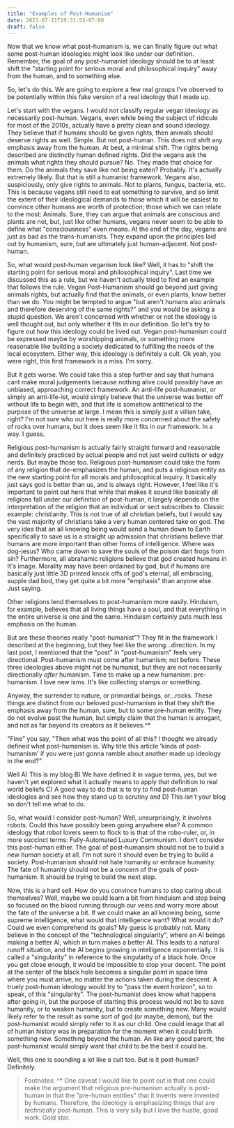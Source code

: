 ```yaml
---
title: "Examples of Post-Humanism"
date: 2021-07-11T19:31:53-07:00
draft: false
---
```


Now that we know what post-humanism is, we can finally figure out what some post-human ideologies might look like under our definition. Remember, the goal of any post-humanist ideology should be to at least shift the "starting point for serious moral and philosophical inquiry" away from the human, and to something else.

So, let's do this. We are going to explore a few real groups I've observed to be potentially within this fake version of a real ideology that I made up.

Let's start with the vegans. I would not classify regular vegan ideology as necessarily post-human. Vegans, even while being the subject of ridicule for most of the 2010s, actually have a pretty clean and sound ideology. They believe that if humans should be given rights, then animals should deserve rights as well. Simple. But not post-human. This does not shift any emphasis away from the human. At best, a minimal shift. The rights being described are distinctly human defined rights. Did the vegans ask the animals what rights they should pursue? No. They made that choice for them. Do the animals they save like not being eaten? Probably. It's actually extremely likely. But that is still a humanist framework. Vegans also, suspiciously, only give rights to animals. Not to plants, fungus, bacteria, etc. This is because vegans still need to eat something to survive, and so limit the extent of their ideological demands to those which it will be easiest to convince other humans are worth of protection; those which we can relate to the most: Animals. Sure, they can argue that animals are conscious and plants are not, but, just like other humans, vegans never seem to be able to define what "consciousness" even means. At the end of the day, vegans are just as bad as the trans-humanists. They expand upon the principles laid out by humanism, sure, but are ultimately just human-adjacent. Not post-human.

So, what would post-human veganism look like? Well, it has to "shift the starting point for serious moral and philosophical inquiry". Last time we discussed this as a rule, but we haven't actually tried to find an example that follows the rule. Vegan Post-Humanism should go beyond just giving animals rights, but actually find that the animals, or even plants, know better than we do. You might be tempted to argue "but aren't humans also animals and therefore deserving of the same rights?" and you would be asking a stupid question. We aren't concerned with whether or not the ideology is well thought out, but only whether it fits in our definition. So let's try to figure out how this ideology could be lived out. Vegan post-humanism could be expressed maybe by worshipping animals, or something more reasonable like building a society dedicated to fulfilling the needs of the local ecosystem. Either way, this ideology is definitely a cult. Ok yeah, you were right, this first framework is a miss. I'm sorry.

But it gets worse. We could take this a step further and say that humans cant make moral judgements because nothing alive could possibly have an unbiased, approaching correct framework. An anti-life post-humanist, or simply an anti-life-ist, would simply believe that the universe was better off without life to begin with, and that life is somehow antithetical to the purpose of the universe at large. I mean this is simply just a villian take, right? I'm not sure who out here is really more concerned about the safety of rocks over humans, but it does seem like it fits in our framework. In a way. I guess.

Religious post-humanism is actually fairly straight forward and reasonable and definitely practiced by actual people and not just weird cultists or edgy nerds. But maybe those too. Religious post-humanism could take the form of any religion that de-emphasizes the human, and puts a religious entity as the new starting point for all morals and philosophical inquiry. It basically just says god is better than us, and is always right. However, I feel like it's important to point out here that while that makes it sound like basically all religions fall under our definition of post-human, it largely depends on the interpretation of the religion that an individual or sect subscribes to. Classic example: christianity. This is not true of all christian beliefs, but I would say the vast majority of christians take a very human centered take on god. The very idea that an all knowing being would send a human down to Earth specifically to save us is a straight up admission that christians believe that humans are more important than other forms of intelligence. Where was dog-jesus? Who came down to save the souls of the poison dart frogs from sin? Furthermore, all abrahamic religions believe that god created humans in It's image. Morality may have been ordained by god, but if humans are basically just little 3D printed knock offs of god's eternal, all embracing, supple dad bod, they get quite a bit more "emphasis" than anyone else. Just saying.

Other religions lend themselves to post-humanism more easily. Hinduism, for example, believes that all living things have a soul, and that everything in the entire universe is one and the same. Hinduism certainly puts much less emphasis on the human.

But are these theories really "post-humanist"? They fit in the framework I described at the beginning, but they feel like the wrong...direction. In my last post, I mentioned that the "post" in "post-humanism" feels very directional. Post-humanism must come after humanism; not before. These three ideologies above might not be humanist, but they are not necessarily directionally *after* humanism. Time to make up a new humanism: pre-humanism. I love new isms. It's like collecting stamps or something.

Anyway, the surrender to nature, or primordial beings, or...rocks. These things are distinct from our beloved post-humanism in that they shift the emphasis away from the human, sure, but to some pre-human entity. They do not evolve past the human, but simply claim that the human is arrogant, and not as far beyond its creators as it believes.^*

"Fine" you say, "Then what was the point of all this? I thought we already defined what post-humanism is. Why title this article 'kinds of post-humanism' if you were just gonna ramble about another made up ideology in the end?"

Well A) This is my blog B) We have defined it in vague terms, yes, but we haven't yet explored what it actually means to apply that definition to real world beliefs C) A good way to do that is to try to find post-human ideologies and see how they stand up to scrutiny and D) This *isn't* your blog so don't tell me what to do.

So, what would I consider post-human? Well, unsurprisingly, it involves robots. Could this have possibly been going anywhere else? A common ideology that robot lovers seem to flock to is that of the robo-ruler, or, in more succinct terms: Fully-Automated Luxury Communism. I don't consider this post-human either. The goal of post-humansim should not be to build a new *human* society at all. I'm not sure it should even be trying to build a society. Post-humanism should not hate humanity or embrace humanity. The fate of humanity should not be a concern of the goals of post-humanism. It should be trying to build the next step.

Now, this is a hard sell. How do you convince humans to stop caring about themselves? Well, maybe we could learn a bit from hinduism and stop being so focused on the blood running through our veins and worry more about the fate of the universe a bit. If we could make an all knowing being, some supreme intelligence, what would that intelligence want? What would it do? Could we even comprehend its goals? My guess is probably not. Many believe in the concept of the "technological singularity", where an AI beings making a better AI, which in turn makes a better AI. This leads to a natural runoff situation, and the AI begins growing in intelligence exponentially. It is called a "singularity" in reference to the singularity of a black hole. Once you get close enough, it would be impossible to stop your decent. The point at the center of the black hole becomes a singular point in space time where you must arrive, no matter the actions taken during the descent. A truely post-human ideology would try to "pass the event horizon", so to speak, of this "singularity". The post-humanist does know what happens after going in, but the purpose of starting this process would not be to save humanity, or to weaken humanity, but to create something new. Many would likely refer to the result as some sort of god (or maybe, demon), but the post-humanist would simply refer to it as our child. One could image that all of human history was in preparation for the moment when it could birth something new. Something beyond the human. An like any good parent, the post-humanist would simply want that child to be the best it could be.

Well, this one is sounding a lot like a cult too. But is it post-human? Definitely.

> Footnotes:
> ^* One caveat I would like to point out is that one could make the argument that religious pre-humanism actually is post-human in that the "pre-human entities" that it invents were invented by humans. Therefore, the ideology is emphasizing things that are *technically* post-human. This is very silly but I love the hustle, good work. Gold star.